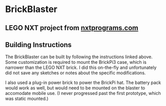 BrickBlaster
============

## LEGO NXT project from [nxtprograms.com](http://nxtprograms.com/machine_gun/index.html)

## Building Instructions

The BrickBlaster can be built by following the instructions linked above.
Some customization is required to mount the BrickPi3 case, which is narrower than the LEGO NXT brick.
I did this on-the-fly and unfortunately did not save any sketches or notes about the specific modifications.

I also used a plug-in power brick to power the BrickPi hat.
The battery pack would work as well, but would need to be mounted on the blaster to accomodate mobile use.
(I never progressed past the first prototype, which was static mounted.)
